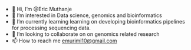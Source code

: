 - 👋 Hi, I’m @Eric Muthanje
- 👀 I’m interested in Data science, genomics and bioinformatics
- 🌱 I’m currently learning learning on developing bioinformatics pipelines for processing sequencing data.
- 💞️ I’m looking to collaborate on on genomics related research
- 📫 How to reach me emurimi10@gmail.com

<!---
EMurimi10/EMurimi10 is a ✨ special ✨ repository because its `README.md` (this file) appears on your GitHub profile.
You can click the Preview link to take a look at your changes.
--->
